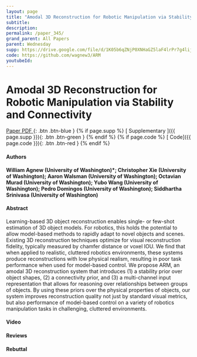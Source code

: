 ```yaml
---
layout: page
title: "Amodal 3D Reconstruction for Robotic Manipulation via Stability and Connectivity"
subtitle: 
description:
permalink: /paper_345/
grand_parent: All Papers
parent: Wednesday
supp: https://drive.google.com/file/d/1K05b6qZNjP0XNHaGZ5laF4lrPr7g4lij/view
code: https://github.com/wagnew3/ARM
youtubeId: 
---
```


# Amodal 3D Reconstruction for Robotic Manipulation via Stability and Connectivity

[<i class="fa fa-file-text-o" aria-hidden="true"></i> Paper PDF ](https://drive.google.com/file/d/1AQMpFtZxKASH1WGs45NYfdMI621IXtAI/view){: .btn .btn-blue } {% if page.supp %} [<i class="fa fa-file-text-o" aria-hidden="true"></i> Supplementary ]({{ page.supp }}){: .btn .btn-green } {% endif %} {% if page.code %} [<i class="fa fa-github" aria-hidden="true"></i> Code]({{ page.code }}){: .btn .btn-red }
{% endif %}

#### Authors
**William Agnew (University of Washington)*; Christopher Xie (University of Washington); Aaron Walsman (University of Washington); Octavian Murad (University of Washington); Yubo Wang (University of Washington); Pedro Domingos (University of Washington); Siddhartha Srinivasa (University of Washington)**

#### Abstract
Learning-based 3D object reconstruction enables single- or few-shot estimation of 3D object models. For robotics,  this holds the potential to allow model-based methods to rapidly adapt to novel objects and scenes. Existing 3D reconstruction techniques optimize for visual reconstruction fidelity, typically measured by chamfer distance or voxel IOU. We find that when applied to realistic, cluttered robotics environments, these systems produce reconstructions with low physical realism, resulting in poor task performance when used for model-based control.  We propose ARM, an amodal 3D reconstruction system that introduces (1) a stability prior over object shapes, (2) a connectivity prior, and (3) a multi-channel input representation that allows for reasoning over relationships between groups of objects.  By using these priors over the physical properties of objects, our system improves reconstruction quality not just by standard visual metrics, but also performance of model-based control on a variety of robotics manipulation tasks in challenging, cluttered environments.

#### Video 

#### Reviews

#### Rebuttal
